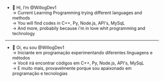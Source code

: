 - 👋 Hi, I’m @WillogDev1 <br>
-> Current Learning Programming trying different languages and methods <br>
-> You will find codes in C++, Py, Node.js, API's, MySqL  <br>
-> And more, probabily because i'm in love whit programming and technology <br>
-----------------------------------------------------------------------------------------------------------------------------------------------------------------------
- 👋 Oi, eu sou @WillogDev1 <br>
-> Iniciante em programação experimentando diferentes linguagens e métodos <br>
-> Você irá encontrar códigos em C++, Py, Node.js, API's, MySqL  <br>
-> E muito mais, provavelmente porque sou apaixonado em programação e tecnologias <br>
